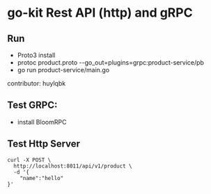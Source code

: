 # go-kit Rest API (http) and gRPC 

## Run
- Proto3 install
- protoc product.proto --go_out=plugins=grpc:product-service/pb
- go run product-service/main.go

contributor: huylqbk

## Test GRPC:
- install BloomRPC
## Test Http Server 
```
curl -X POST \
  http://localhost:8011/api/v1/product \
  -d '{
	"name":"hello"
}'
```
